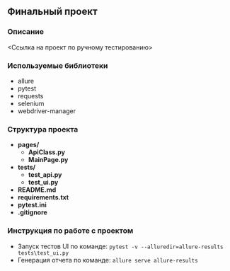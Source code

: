 ## Финальный проект 

### Описание 

<Ссылка на проект по ручному тестированию>

### Используемые библиотеки
- allure
- pytest
- requests
- selenium
- webdriver-manager

### Структура проекта
- **pages/**
    - **ApiClass.py** 
    - **MainPage.py**
- **tests/**
    - **test_api.py**
    - **test_ui.py**
- **README.md** 
- **requirements.txt** 
- **pytest.ini**
- **.gitignore**

### Инструкция по работе с проектом 
- Запуск тестов UI по команде: `pytest -v --alluredir=allure-results tests\test_ui.py`
- Генерация отчета по команде: `allure serve allure-results`
